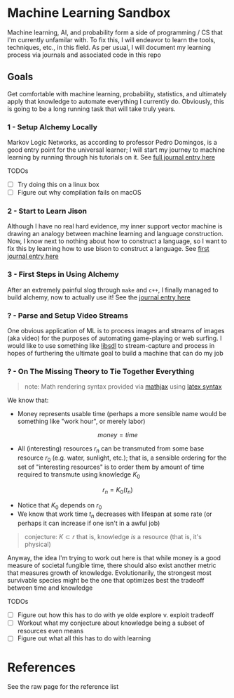 # Machine Learning Sandbox

Machine learning, AI, and probability form a side of programming / CS that I'm currently unfamilar with. To fix this, I will endeavor to learn the tools, techniques, etc., in this field. As per usual, I will document my learning process via journals and associated code in this repo

## Goals

Get comfortable with machine learning, probability, statistics, and ultimately apply that knowledge to automate everything I currently do. Obviously, this is going to be a long running task that will take truly years.

### 1 - Setup Alchemy Locally

Markov Logic Networks, as according to professor Pedro Domingos, is a good entry point for the universal learner; I will start my journey to machine learning by running through his tutorials on it. See [full journal entry here](./packages/journal/1-alchemy-setup.md)

TODOs

- [ ] Try doing this on a linux box
- [ ] Figure out why compilation fails on macOS

### 2 - Start to Learn Jison

Although I have no real hard evidence, my inner support vector machine is drawing an analogy between machine learning and language construction. Now, I know next to nothing about how to construct a language, so I want to fix this by learning how to use bison to construct a language. See [first journal entry here](./packages/journal/2-start-jison.md)

### 3 - First Steps in Using Alchemy

After an extremely painful slog through `make` and `c++`, I finally managed to build alchemy, now to actually use it! See the [journal entry here](./packages/journal/3-using-alchemy.md)

### ? - Parse and Setup Video Streams

One obvious application of ML is to process images and streams of images (aka video) for the purposes of automating game-playing or web surfing. I would like to use something like [libsdl](https://www.libsdl.org/) to stream-capture and process in hopes of furthering the ultimate goal to build a machine that can do my job

### ? - On The Missing Theory to Tie Together Everything

>note: Math rendering syntax provided via [mathjax][1] using [latex syntax][2]

We know that:

- Money represents usable time (perhaps a more sensible name would be something like "work hour", or merely labor)
```math
money = time
```
- All (interesting) resources $r_n$ can be transmuted from some base resource $r_0$ (e.g. water, sunlight, etc.); that is, a sensible ordering for the set of "interesting resources" is to order them by amount of time required to transmute using knowledge $K_0$
```math
r_n = K_0(t_n)
```
- Notice that $K_0$ depends on $r_0$ 
- We know that work time $t_n$ decreases with lifespan at some rate (or perhaps it can increase if one isn't in a awful job)

>conjecture: $K \subset r$ that is, knowledge *is* a resource (that is, it's physical)

Anyway, the idea I'm trying to work out here is that while money is a good measure of societal fungible time, there should also exist another metric that measures growth of knowledge. Evolutionarily, the strongest most survivable species might be the one that optimizes best the tradeoff between time and knowledge

TODOs

- [ ] Figure out how this has to do with ye olde explore v. exploit tradeoff
- [ ] Workout what my conjecture about knowledge being a subset of resources even means
- [ ] Figure out what all this has to do with learning

# References

See the raw page for the reference list

[1]: <https://www.mathjax.org/> "MathJax Landing Site"
[2]: <https://en.wikibooks.org/wiki/LaTeX/Mathematics> "LaTex syntax guide"
